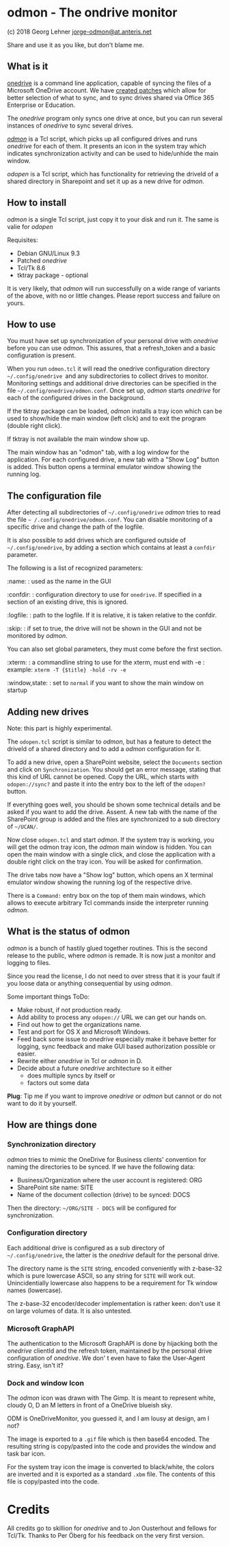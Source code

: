 # odmon - The ondrive monitor

(c) 2018 Georg Lehner <jorge-odmon@at.anteris.net>

Share and use it as you like, but don't blame me.


## What is it

[onedrive](https://github.com/skilion/onedrive/) is a command line
application, capable of syncing the files of a Microsoft OneDrive
account.  We have
[created patches](https://github.com/jorge-leon/onedrive) which allow
for better selection of what to sync, and to sync drives shared via
Office 365 Enterprise or Education.

The *onedrive* program only syncs one drive at once, but you can run
several instances of *onedrive* to sync several drives.

[*odmon*](http://at.magma-soft.at/darcs/odmon) is a Tcl script, which
picks up all configured drives and runs *onedrive* for each of them.
It presents an icon in the system tray which indicates synchronization
activity and can be used to hide/unhide the main window.

*odopen* is a Tcl script, which has functionality for retrieving the
 driveId of a shared directory in Sharepoint and set it up as a new
 drive for *odmon*.


## How to install

*odmon* is a single Tcl script, just copy it to your disk and run it.
The same is valie for *odopen*

Requisites:

- Debian GNU/Linux 9.3
- Patched *onedrive*
- Tcl/Tk 8.6
- tktray package - optional

It is very likely, that *odmon* will run successfully on a wide range
of variants of the above, with no or little changes.  Please report
success and failure on yours.


## How to use

You must have set up synchronization of your personal drive with
*onedrive* before you can use *odmon*.  This assures, that a
refresh_token and a basic configuration is present.

When you run `odmon.tcl` it will read the onedrive configuration
directory `~/.config/onedrive `and any subdirectories to collect
drives to monitor. Monitoring settings and additional drive
directories can be specified in the file
`~/.config/onedrive/odmon.conf`. Once set up, *odmon* starts
*onedrive* for each of the configured drives in the background.

If the tktray package can be loaded, *odmon* installs a tray icon
which can be used to show/hide the main window (left click) and to
exit the program (double right click).

If tktray is not available the main window show up.

The main window has an "odmon" tab, with a log window for the
application.  For each configured drive, a new tab with a "Show Log"
button is added. This button opens a terminal emulator window showing
the running log.


## The configuration file

After detecting all subdirectories of `~/.config/onedrive` *odmon*
tries to read the file `~ /.config/onedrive/odmon.conf`.  You can
disable monitoring of a specific drive and change the path of the
logfile.

It is also possible to add drives which are configured outside of
`~/.config/onedrive`, by adding a section which contains at least a
`confdir` parameter.

The following is a list of recognized parameters:

:name:
:    used as the name in the GUI

:confdir:
:    configuration directory to use for `onedrive`.  If specified in a
	section of an existing drive, this is ignored.

:logfile:
:    path to the logfile. If it is relative, it is taken relative to
	the confdir.

:skip:
:    if set to true, the drive will not be shown in the GUI and not be
     monitored by *odmon*.

You can also set global parameters, they must come before the first
section.

:xterm:
:    a commandline string to use for the xterm, must end with -e
:    example: `xterm -T {$title} -hold -rv -e`

:window,state:
:    set to `normal` if you want to show the main window on startup

## Adding new drives

Note: this part is highly experimental.

The `odopen.tcl` script is similar to *odmon*, but has a feature to
detect the driveId of a shared directory and to add a *odmon*
configuration for it.

To add a new drive, open a SharePoint website, select the `Documents`
section and click on `Synchronization`.  You should get an error
message, stating that this kind of URL cannot be opened.  Copy the
URL, which starts with `odopen://sync?` and paste it into the entry
box to the left of the `odopen?` button.

If everything goes well, you should be shown some technical details
and be asked if you want to add the drive.  Assent. A new tab with the
name of the SharePoint group is added and the files are synchronized to
a sub directory of `~/UCAN/`.

Now close `odopen.tcl` and start *odmon*.  If the system tray is
working, you will get the odmon tray icon, the *odmon* main window is
hidden.  You can open the main window with a single click, and close
the application with a double right click on the tray icon.  You will
be asked for confirmation.

The drive tabs now have a "Show log" button, which opens an X terminal
emulator window showing the running log of the respective drive.

There is a `Command:` entry box on the top of them main windows, which
allows to execute arbitrary Tcl commands inside the interpreter
running *odmon*.


## What is the status of odmon

*odmon* is a bunch of hastily glued together routines. This is the
second release to the public, where *odmon* is remade.  It is now just
a monitor and logging to files.

Since you read the license, I do not need to over stress that it is
your fault if you loose data or anything consequential by using
*odmon*.

Some important things ToDo:

* Make robust, if not production ready.
* Add ability to process any `odopen://` URL we can get our hands on.
* Find out how to get the organizations name.
* Test and port for OS X and Microsoft Windows.
* Feed back some issue to *onedrive* especially make it behave better
  for logging, sync feedback and make GUI based authorization possible
  or easier.
* Rewrite either *onedrive* in Tcl or *odmon* in D.
* Decide about a future *onedrive* architecture so it either
  * does multiple syncs by itself or
  * factors out some data

**Plug**: Tip me if you want to improve *onedrive* or *odmon* but
cannot or do not want to do it by yourself.


## How are things done

### Synchronization directory

*odmon* tries to mimic the OneDrive for Business clients' convention
for naming the directories to be synced.  If we have the following
data:

* Business/Organization where the user account is registered: ORG
* SharePoint site name: SITE
* Name of the document collection (drive) to be synced: DOCS

Then the directory: `~/ORG/SITE - DOCS` will be configured for
synchronization.


### Configuration directory

Each additional drive is configured as a sub directory of
`~/.config/onedrive`, the latter is the *onedrive* default
for the personal drive.

The directory name is the `SITE` string, encoded conveniently with
z-base-32 which is pure lowercase ASCII, so any string for `SITE` will
work out.  Unincidentially lowercase also happens to be a requirement
for Tk window names (lowercase).

The z-base-32 encoder/decoder implementation is rather keen: don't use
it on large volumes of data.  It is also untested.


### Microsoft GraphAPI

The authentication to the Microsoft GraphAPI is done by hijacking
both the *onedrive* clientId and the refresh token, maintained by the
personal drive configuration of *onedrive*.  We don' t even have to
fake the User-Agent string. Easy, isn't it?


### Dock and window Icon

The *odmon* icon was drawn with The Gimp. It is meant to represent
white, cloudy O, D an M letters in front of a OneDrive blueish sky.

ODM is OneDriveMonitor, you guessed it, and I am lousy at design, am I
not?

The image is exported to a `.gif` file which is then base64
encoded. The resulting string is copy/pasted into the code and
provides the window and task bar icon.

For the system tray icon the image is converted to black/white, the
colors are inverted and it is exported as a standard `.xbm` file.  The
contents of this file is copy/pasted into the code.


# Credits

All credits go to skillion for *onedrive* and to Jon Ousterhout and
fellows for Tcl/Tk.  Thanks to Per Öberg for his feedback on the very
first version.
